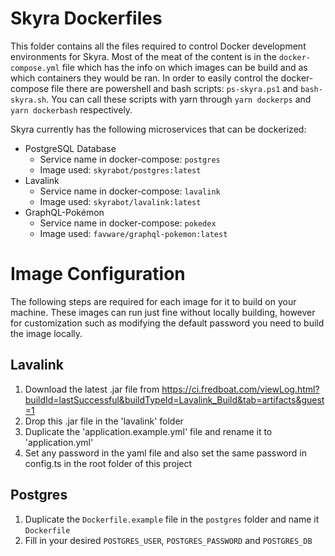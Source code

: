 # Skyra Dockerfiles

This folder contains all the files required to control Docker development environments for Skyra. Most of the meat of
the content is in the `docker-compose.yml` file which has the info on which images can be build and as which containers
they would be ran. In order to easily control the docker-compose file there are powershell and bash scripts:
`ps-skyra.ps1` and `bash-skyra.sh`. You can call these scripts with yarn through `yarn dockerps` and `yarn dockerbash`
respectively.

Skyra currently has the following microservices that can be dockerized:

- PostgreSQL Database
  - Service name in docker-compose: `postgres`
  - Image used: `skyrabot/postgres:latest`
- Lavalink
  - Service name in docker-compose: `lavalink`
  - Image used: `skyrabot/lavalink:latest`
- GraphQL-Pokémon
  - Service name in docker-compose: `pokedex`
  - Image used: `favware/graphql-pokemon:latest`

# Image Configuration

The following steps are required for each image for it to build on your machine. These images can run just fine without locally building, however for customization such as modifying the default password you need to build the image locally.

## Lavalink

1. Download the latest .jar file from https://ci.fredboat.com/viewLog.html?buildId=lastSuccessful&buildTypeId=Lavalink_Build&tab=artifacts&guest=1
2. Drop this .jar file in the 'lavalink' folder
3. Duplicate the 'application.example.yml' file and rename it to 'application.yml'
4. Set any password in the yaml file and also set the same password in config.ts in the root folder of this project

## Postgres

1. Duplicate the `Dockerfile.example` file in the `postgres` folder and name it `Dockerfile`
2. Fill in your desired `POSTGRES_USER`, `POSTGRES_PASSWORD` and `POSTGRES_DB`

